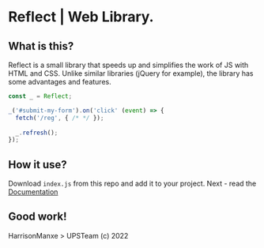 # Reflect | Web Library.

## What is this?

Reflect is a small library that speeds up and simplifies the work of JS with HTML and CSS. Unlike similar libraries (jQuery for example), the library has some advantages and features.

```js
const _ = Reflect;

_('#submit-my-form').on('click' (event) => {
  fetch('/reg', { /* */ });
  
  _.refresh();
});
```

## How it use?

Download `index.js` from this repo and add it to your project. Next - read the [Documentation](https://github.com/HarrisonManxe/Reflect/blob/main/sources/documentation.md)

## Good work!

HarrisonManxe > UPSTeam (c) 2022
